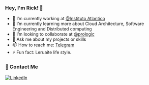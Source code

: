 

<!--**ricardopadua/ricardopadua** is a ✨ _special_ ✨ repository because its `README.md` (this file) appears on your GitHub profile.-->

### Hey, I'm Rick! 👋

- 🔭 I’m currently working at [@Instituto Atlantico](https://github.com/Instituto-Atlantico)
- 🌱 I’m currently learning more about Cloud Architecture, Software Engineering and Distributed computing
- 👯 I’m looking to collaborate at [@prologic](https://github.com/ricardopadua/prologic-api)
- 💬 Ask me about my projects or skills
- 📫 How to reach me: [Telegram](https://t.me/ricardopadua)
- ⚡ Fun fact: Leruaite life style.

### :handshake: Contact Me

<a href="https://www.linkedin.com/in/ricardopadua4"><img alt="LinkedIn" src="https://img.shields.io/badge/LinkedIn-gray?style=flat-square&logo=linkedin"></a>
<!--**<a href="https://twitter.com/RicardoPdua4"><img alt="Twitter" src="https://img.shields.io/badge/Twitter-gray?style=flat-square&logo=twitter"></a>-->
<!--**<a href="https://stackoverflow.com/users/12135052/p%c3%a1dua"><img alt="StackOverflow" src="https://img.shields.io/badge/StackOverflow-gray?style=flat-square&logo=stackoverflow"></a>-->

<!--### Stats:-->


<!--**<img src="https://github-readme-stats.vercel.app/api?username=ricardopadua&theme=vue-dark&show_icons=true" alt="logo" height="160" />-->
